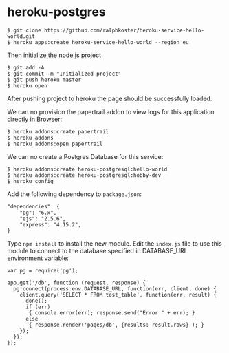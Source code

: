 # heroku-postgres

```
$ git clone https://github.com/ralphkoster/heroku-service-hello-world.git
$ heroku apps:create heroku-service-hello-world --region eu
```

Then initialize the node.js project

```
$ git add -A
$ git commit -m "Initialized project"
$ git push heroku master
$ heroku open
```

After pushing project to heroku the page should be successfully loaded.

We can no provision the papertrail addon to view logs for this application directly in Browser:

```
$ heroku addons:create papertrail
$ heroku addons
$ heroku addons:open papertrail
```

We can no create a Postgres Database for this service:

```
$ heroku addons:create heroku-postgresql:hello-world
$ heroku addons:create heroku-postgresql:hobby-dev
$ heroku config
```

Add the following dependency to `package.json`:

```
"dependencies": {
    "pg": "6.x",
    "ejs": "2.5.6",
    "express": "4.15.2",
}
```

Type `npm install` to install the new module. Edit the `index.js`
file to use this module to connect to the database specified in DATABASE_URL environment variable:

```
var pg = require('pg');

app.get('/db', function (request, response) {
  pg.connect(process.env.DATABASE_URL, function(err, client, done) {
    client.query('SELECT * FROM test_table', function(err, result) {
      done();
      if (err)
       { console.error(err); response.send("Error " + err); }
      else
       { response.render('pages/db', {results: result.rows} ); }
    });
  });
});
```